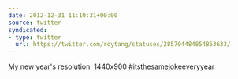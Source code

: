 ```yaml
---
date: 2012-12-31 11:10:31+00:00
source: twitter
syndicated:
- type: twitter
  url: https://twitter.com/roytang/statuses/285704484854853633/
---
```


My new year's resolution: 1440x900 #itsthesamejokeeveryyear